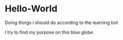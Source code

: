 # Hello-World
Doing things i should do according to the learning bot 

  I try to find my purpose on this blue globe

